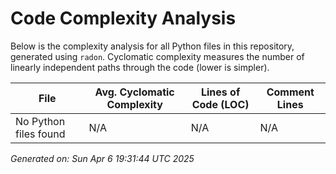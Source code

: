 # Code Complexity Analysis

Below is the complexity analysis for all Python files in this repository, generated using `radon`. Cyclomatic complexity measures the number of linearly independent paths through the code (lower is simpler).

| File | Avg. Cyclomatic Complexity | Lines of Code (LOC) | Comment Lines |
|------|----------------------------|---------------------|---------------|
| No Python files found | N/A | N/A | N/A |

*Generated on: Sun Apr  6 19:31:44 UTC 2025*
